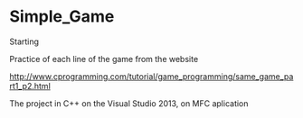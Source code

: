 # Simple_Game
Starting

Practice of each line of the game from the website 

http://www.cprogramming.com/tutorial/game_programming/same_game_part1_p2.html

The project in C++ on the Visual Studio 2013, on MFC aplication

